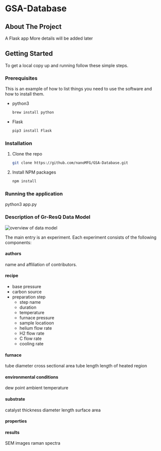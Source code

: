 # GSA-Database

## About The Project
A Flask app
More details will be added later

## Getting Started

To get a local copy up and running follow these simple steps.

### Prerequisites

This is an example of how to list things you need to use the software and how to install them.
* python3 
  ```sh
  brew install python
  ```
* Flask 
  ```sh
  pip3 install Flask 
  ```
 

### Installation

1. Clone the repo
   ```sh
   git clone https://github.com/nanoMFG/GSA-Database.git
   ```
2. Install NPM packages
   ```sh
   npm install
   ```
   
### Running the application

python3 app.py 

### Description of Gr-ResQ Data Model 

![overview of data model](https://github.com/nanoMFG/GSA-Database/blob/master/data_model.png)

The main entry is an experiment.  Each experiment consists of the following components: 

#### authors 

name and affiliation of contributors.

#### recipe 

- base pressure 
- carbon source
- preparation step
  - step name 
  - duration 
  - temperature 
  - furnace pressure 
  - sample locatioon 
  - helium flow rate 
  - H2 flow rate 
  - C flow rate 
  - cooling rate 

#### furnace 

tube diameter 
cross sectional area 
tube length 
length of heated region 

#### environmental conditions 

dew point 
ambient temperature 

#### substrate 

catalyst 
thickness 
diameter 
length 
surface area 

#### properties 

#### results

SEM images 
raman spectra 



